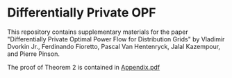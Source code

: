# Differentially Private OPF

This repository contains supplementary materials for the paper "Differentially Private Optimal Power Flow for Distribution Grids" by Vladimir Dvorkin Jr., Ferdinando Fioretto, Pascal Van Hentenryck, Jalal Kazempour, and Pierre Pinson.

The proof of Theorem 2 is contained in [Appendix.pdf](https://github.com/wdvorkin/differentially_private_OPF/blob/master/Appendix.pdf)



